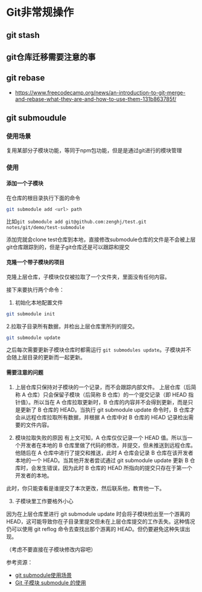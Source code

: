 # Git非常规操作

## git stash

## git仓库迁移需要注意的事

## git rebase
* https://www.freecodecamp.org/news/an-introduction-to-git-merge-and-rebase-what-they-are-and-how-to-use-them-131b863785f/

## git submoudule

### 使用场景

复用某部分子模块功能，等同于npm包功能，但是是通过git进行的模块管理

### 使用

#### 添加一个子模块

在仓库的根目录执行下面的命令
```bash
git submodule add <url> path
```
比如`git submodule add git@github.com:zenghj/test.git notes/git/demo/test-submodule`

添加完就会clone test仓库到本地，直接修改submodule仓库的文件是不会被上层git仓库跟踪到的，但是子git仓库还是可以跟踪和提交

#### 克隆一个带子模块的项目

克隆上层仓库，子模块仅仅被拉取了一个文件夹，里面没有任何内容。

接下来要执行两个命令：

1. 初始化本地配置文件
```bash
git submodule init
```

2.拉取子目录所有数据，并检出上层仓库里所列的提交。

```bash
git submodule update
```

之后每次需要更新子模块仓库时都需运行 `git submodules update`。子模块并不会随上层目录的更新而一起更新。

#### 需要注意的问题

1. 上层仓库只保持对子模块的一个记录，而不会跟踪内部文件。
上层仓库（后简称 A 仓库）只会保留子模块（后简称 B 仓库）的一个提交记录（即 HEAD 指针值）。所以当在 A 仓库拉取更新时，B 仓库的内容并不会得到更新，而是只是更新了 B 仓库的 HEAD。当执行 git submodule update 命令时，B 仓库才会从远程仓库拉取所有数据，并根据 A 仓库中对 B 仓库的 HEAD 记录检出需要的文件内容。

2. 模块拉取失败的原因
有上文可知，A 仓库仅仅记录一个 HEAD 值。所以当一个开发者在本地的 B 仓库里做了代码的修改，并提交，但未推送到远程仓库。他随后在 A 仓库中进行了提交和推送，此时 A 仓库会记录 B 仓库在该开发者本地的一个 HEAD。当其他开发者尝试通过 git submodule update 更新 B 仓库时，会发生错误，因为此时 B 仓库的 HEAD 所指向的提交只存在于第一个开发者的本地。

此时，你只能查看是谁提交了本次更改，然后联系他，教育他一下。

3. 子模块里工作要格外小心

因为在上层仓库里进行 git submodule update 时会将子模块检出至一个游离的 HEAD，这可能导致你在子目录里提交但未在上层仓库提交的工作丢失。这种情况仍可以使用 git reflog 命令去查找出那个游离的 HEAD。但仍要避免这种失误出现。

（考虑不要直接在子模块修改内容吧）

参考资源：
* [git submodule使用场景](https://zhuanlan.zhihu.com/p/61710235)
* [Git 子模块 submodule 的使用](https://www.hozen.site/archives/23/)